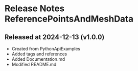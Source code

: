 # Release Notes ReferencePointsAndMeshData

## Released at 2024-12-13 (v1.0.0)

* Created from PythonApiExamples
* Added tags and references
* Added Documentation.md
* Modified README.md